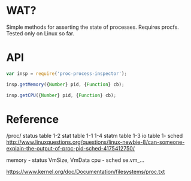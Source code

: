 # WAT?

Simple methods for asserting the state of processes.
Requires procfs. Tested only on Linux so far.


# API

```javascript
var insp = require('proc-process-inspector');

insp.getMemory({Number} pid, {Function} cb);

insp.getCPU({Number} pid, {Function} cb);
```


# Reference

/proc/<PID>
	status table 1-2
	stat   table 1-1 1-4
	statm  table 1-3
	io     table 1-
	sched  http://www.linuxquestions.org/questions/linux-newbie-8/can-someone-explain-the-output-of-proc-pid-sched-4175412750/

memory - status
	VmSize, VmData
cpu - sched
	se.vm_...
		

https://www.kernel.org/doc/Documentation/filesystems/proc.txt
